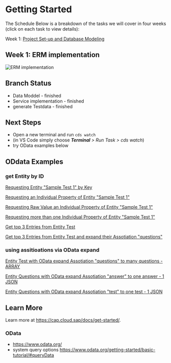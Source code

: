 # Getting Started

The Schedule
Below is a breakdown of the tasks we will cover in four weeks (click on each task to view details):

Week 1: [Project Set-up and Database Modeling](https://groups.community.sap.com/t5/application-development-discussions/sap-developer-challenge-full-stack-project-set-up-and-database-modeling/td-p/284674)

## Week 1: ERM implementation

![ERM implementation](https://groups.community.sap.com/t5/image/serverpage/image-id/43346i0642034B7C80E9C6/image-size/large/is-moderation-mode/true?v=v2&px=999)

## Branch Status

- Data Moddel - finished
- Service implementation - finished
- generate Testdata - finished

## Next Steps

- Open a new terminal and run `cds watch`
- (in VS Code simply choose _**Terminal** > Run Task > cds watch_)
- try OData examples below

## ODdata Examples

### get Entity by ID

[Requesting Entity "Sample Test 1" by Key](<http://localhost:4004/dev-challenge/Tests(ID=d4bb780c-5d5b-4795-b4fa-2edccc698b00,IsActiveEntity=true)>)

[Requesting an Individual Property of Entity "Sample Test 1"](<http://localhost:4004/dev-challenge/Tests(ID=d4bb780c-5d5b-4795-b4fa-2edccc698b00,IsActiveEntity=true)/description>)

[Requesting Raw Value an Individual Property of Entity "Sample Test 1"](<http://localhost:4004/dev-challenge/Tests(ID=d4bb780c-5d5b-4795-b4fa-2edccc698b00,IsActiveEntity=true)/description/$value>)

[Requesting more than one Individual Property of Entity "Sample Test 1"](<http://localhost:4004/dev-challenge/Tests(ID=d4bb780c-5d5b-4795-b4fa-2edccc698b00,IsActiveEntity=true)?$select=description,title>)

[Get top 3 Entries from Entity Test](http://localhost:4004/dev-challenge/Tests?$top=3)

[Get top 3 Entries from Entity Test and expand their Assotiation "questions"](http://localhost:4004/dev-challenge/Tests?$expand=questions&$top=3)

### using assitioations via OData expand

[Entity Test with OData expand Assotiation "questions" to many questions - ARRAY](http://localhost:4004/dev-challenge/Tests?$expand=questions)

[Entity Questions with OData expand Assotiation "answer" to one answer - 1 JSON](http://localhost:4004/dev-challenge/Questions?$expand=answer)

[Entity Questions with OData expand Assotiation "test" to one test - 1 JSON](http://localhost:4004/dev-challenge/Questions?$expand=test)

## Learn More

Learn more at https://cap.cloud.sap/docs/get-started/.

### OData

- https://www.odata.org/
- system query options https://www.odata.org/getting-started/basic-tutorial/#queryData
